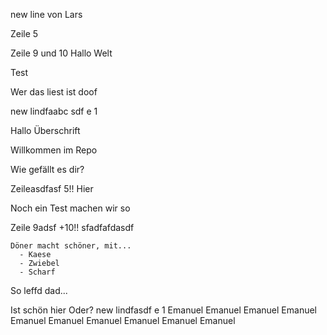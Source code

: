 new line von Lars



Zeile 5



Zeile 9 und
10
Hallo Welt

Test

Wer das liest ist doof

new lindfaabc sdf e 1

Hallo Überschrift

Willkommen im Repo

Wie gefällt es dir?



Zeileasdfasf  5!! Hier 


Noch ein Test
machen wir so


Zeile 9adsf +10!!
sfadfafdasdf

```
Döner macht schöner, mit...
  - Kaese
  - Zwiebel
  - Scharf
```

So leffd dad...

Ist schön hier
Oder?
new lindfasdf e 1 Emanuel
Emanuel
Emanuel
Emanuel
Emanuel
Emanuel
Emanuel
Emanuel
Emanuel
Emanuel